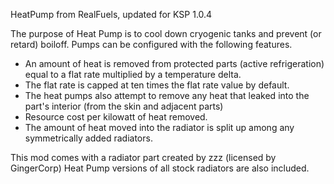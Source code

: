 HeatPump from RealFuels, updated for KSP 1.0.4

The purpose of Heat Pump is to cool down cryogenic tanks and prevent (or retard) boiloff.
Pumps can be configured with the following features.
* An amount of heat is removed from protected parts (active refrigeration) equal to a flat rate multiplied by a temperature delta.
* The flat rate is capped at ten times the flat rate value by default.
* The heat pumps also attempt to remove any heat that leaked into the part's interior (from the skin and adjacent parts)
* Resource cost per kilowatt of heat removed.
* The amount of heat moved into the radiator is split up among any symmetrically added radiators.

This mod comes with a radiator part created by zzz (licensed by GingerCorp)
Heat Pump versions of all stock radiators are also included.
